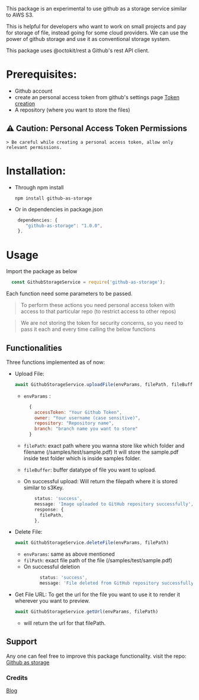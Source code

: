 This package is an experimental to use github as a storage service similar to AWS S3.

This is helpful for developers who want to work on small projects and pay for storage of file, instead going for some cloud providers. We can use the power of github storage and use it as conventional storage system.

This package uses @octokit/rest a Github's rest API client.

# Prerequisites:

  * Github account
  * create an personal access token from github's settings page [Token creation](https://github.com/settings/tokens)
  * A repository (where you want to store the files)

## ⚠️ Caution: Personal Access Token Permissions

    > Be careful while creating a personal access token, allow only relevant permissions.

# Installation:

  * Through npm install
      ```script
      npm install github-as-storage 
      ```

  * Or in dependencies in package.json
      ```js
       dependencies: { 
          "github-as-storage": "1.0.0", 
       }, 
      ```

# Usage
  Import the package as below
  ```js
    const GithubStorageService = require('github-as-storage');
  ```

  Each function need some parameters to be passed. 
  > To perform these actions you need personal access token with access to that particular repo (to restrict access to other repos)

  > We are not storing the token for security concerns, so you need to pass it each and every time calling the below functions

  ## Functionalities
  Three functions implemented as of now:
  - Upload File:
      ```js 
      await GithubStorageService.uploadFile(envParams, filePath, fileBuffer) 
      ```

      - `envParams` : 
        ```js 
          {
            accessToken: "Your Github Token",
            owner: "Your username (case sensitive)",
            repository: "Repository name",
            branch: "branch name you want to store"
          } 
        ```

      - `filePath`: exact path where you wanna store like which folder and filename (/samples/test/sample.pdf) 
        It will store the sample.pdf inside test folder which is inside samples folder.

      - `fileBuffer`: buffer datatype of file you want to upload.
  
    - On successful upload: Will return the filepath where it is stored similar to s3Key.
      ```js  
          status: 'success',
          message: 'Image uploaded to GitHub repository successfully',
          response: {
            filePath,
          },
      ```
  - Delete File:
      ```js 
      await GithubStorageService.deleteFile(envParams, filePath) 
      ```

      - `envParams`: same as above mentioned
      - `filPath`: exact file path of the file (/samples/test/sample.pdf)
    - On successful deletion 
      ```js 
            status: 'success',
            message: 'File deleted from GitHub repository successfully.',
       ```

  - Get File URL:
      To get the url for the file you want to use it to render it wherever you want to preview.
      ```js 
      await GithubStorageService.getUrl(envParams, filePath) 
      ```

      - will return the url for that filePath.

## Support 
  Any one can feel free to improve this package functionality. visit the repo: [Github as storage](https://github.com/achyut2000/github-as-storage)

### Credits
[Blog](https://dev.to/karanjamadar/how-to-create-service-like-amazon-s3-image-upload-for-free-using-github-4gc7)